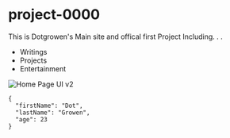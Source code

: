 # project-0000

This is Dotgrowen's Main site and offical first Project Including. . .

- Writings
- Projects
- Entertainment

![Home Page UI v2](/public/Home.v2.png)

```
{
  "firstName": "Dot",
  "lastName": "Growen",
  "age": 23
}
``` 
